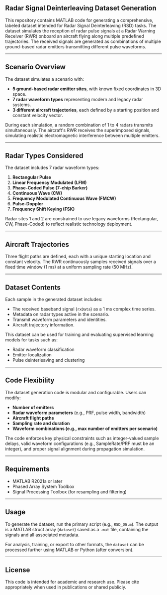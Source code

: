 ## Radar Signal Deinterleaving Dataset Generation

This repository contains MATLAB code for generating a comprehensive, labeled dataset intended for Radar Signal Deinterleaving (RSD) tasks. The dataset simulates the reception of radar pulse signals at a Radar Warning Receiver (RWR) onboard an aircraft flying along multiple predefined trajectories. The received signals are generated as combinations of multiple ground-based radar emitters transmitting different pulse waveforms.

---

## Scenario Overview

The dataset simulates a scenario with:
- **5 ground-based radar emitter sites**, with known fixed coordinates in 3D space.
- **7 radar waveform types** representing modern and legacy radar systems.
- **3 different aircraft trajectories**, each defined by a starting position and constant velocity vector.

During each simulation, a random combination of 1 to 4 radars transmits simultaneously. The aircraft's RWR receives the superimposed signals, simulating realistic electromagnetic interference between multiple emitters.

---

## Radar Types Considered

The dataset includes 7 radar waveform types:
1. **Rectangular Pulse**
2. **Linear Frequency Modulated (LFM)**
3. **Phase-Coded Pulse (7-chip Barker)**
4. **Continuous Wave (CW)**
5. **Frequency Modulated Continuous Wave (FMCW)**
6. **Pulse-Doppler**
7. **Frequency Shift Keying (FSK)**

Radar sites 1 and 2 are constrained to use legacy waveforms (Rectangular, CW, Phase-Coded) to reflect realistic technology deployment.

---

## Aircraft Trajectories

Three flight paths are defined, each with a unique starting location and constant velocity. The RWR continuously samples received signals over a fixed time window (1 ms) at a uniform sampling rate (50 MHz).

---

## Dataset Contents

Each sample in the generated dataset includes:
- The received baseband signal (`rxData`) as a 1 ms complex time series.
- Metadata on radar types active in the scenario.
- Transmit waveform parameters and identities.
- Aircraft trajectory information.

This dataset can be used for training and evaluating supervised learning models for tasks such as:
- Radar waveform classification
- Emitter localization
- Pulse deinterleaving and clustering

---

## Code Flexibility

The dataset generation code is modular and configurable. Users can modify:
- **Number of emitters**
- **Radar waveform parameters** (e.g., PRF, pulse width, bandwidth)
- **Aircraft flight paths**
- **Sampling rate and duration**
- **Waveform combinations (e.g., max number of emitters per scenario)**

The code enforces key physical constraints such as integer-valued sample delays, valid waveform configurations (e.g., SampleRate/PRF must be an integer), and proper signal alignment during propagation simulation.

---

## Requirements

- MATLAB R2021a or later
- Phased Array System Toolbox
- Signal Processing Toolbox (for resampling and filtering)

---

## Usage

To generate the dataset, run the primary script (e.g., `RSD_DG.m`). The output is a MATLAB struct array (`dataset`) saved as a `.mat` file, containing the signals and all associated metadata.

For analysis, training, or export to other formats, the `dataset` can be processed further using MATLAB or Python (after conversion).

---

## License

This code is intended for academic and research use. Please cite appropriately when used in publications or shared publicly.

